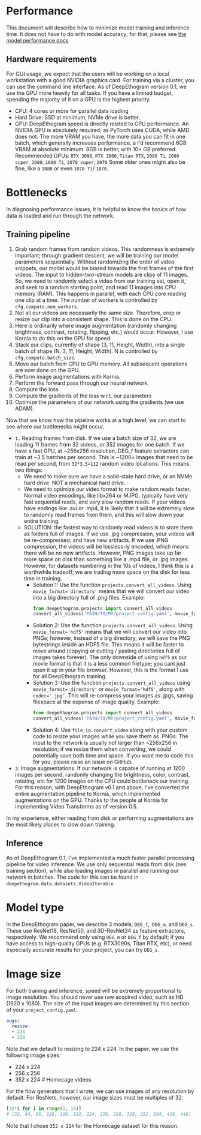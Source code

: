 # Performance

This document will describe how to minimize model training and inference time. It does not have to do with model accuracy; for that, please see [the model performance docs](model_performance.md)

## Hardware requirements
For GUI usage, we expect that the users will be working on a local workstation with a good NVIDIA graphics card. For training via a cluster, you can use the command line interface. 
As of DeepEthogram version 0.1, we use the GPU more heavily for all tasks. If you have a limited budget, spending the 
majority of it on a GPU is the highest priority. 

* CPU: 4 cores or more for parallel data loading
* Hard Drive: SSD at minimum, NVMe drive is better.
* GPU: DeepEthogram speed is directly related to GPU performance. An NVIDIA GPU is absolutely required, as PyTorch uses 
CUDA, while AMD does not. 
The more VRAM you have, the more data you can fit in one batch, which generally increases performance. a
I'd recommend 6GB VRAM at absolute minimum. 8GB is better, with 10+ GB preferred.
Recommended GPUs: `RTX 3090`, `RTX 3080`, `Titan RTX`, `2080 Ti`, `2080 super`, `2080`, `1080 Ti`, `2070 super`, `2070` 
Some older ones might also be fine, like a `1080` or even `1070 Ti`/ `1070`. 

# Bottlenecks
In diagnosing performance issues, it is helpful to know the basics of how data is loaded and run through the network. 

## Training pipeline

1. Grab random frames from random videos. This randomness is extremely important; through gradient
descent, we will be training our model parameters sequentially. Without randomizing the order of video snippets, 
our model would be biased towards the first frames of the first videos. The input to hidden-two-stream models are clips of 11 images. So, we need to randomly select a video from our training set, open it, and seek to a random starting point, and read 11 images into CPU memory (RAM). This happens in parallel, with each CPU core reading one clip at a time. The number of workers is controlled by `cfg.compute.num_workers`. 
2. Not all our videos are necessarily the same size. Therefore, crop or resize our clip into a consistent shape. This is
done on the CPU.
3. Here is ordinarily where image augmentation (randomly changing brightness, contrast, rotating, flipping, etc.) would 
occur. However, I use Kornia to do this on the GPU for speed. 
4. Stack our clips, currently of shape (3, 11, Height, Width), into a single batch of shape (N, 3, 11, Height, Width). 
N is controlled by `cfg.compute.batch_size`. 
5. Move our batch from CPU to GPU memory. All subsequent operations are now done on the GPU. 
6. Perform image augmentations with Kornia. 
7. Perform the forward pass through our neural network. 
8. Compute the loss 
9. Compute the gradients of the loss w.r.t. our parameters
10. Optimize the parameters of our network using the gradients (we use ADAM). 

Now that we know how the pipeline works at a high level, we can start to see where our bottlenecks might occur. 

* `1.` Reading frames from disk. If we use a batch size of 32, we are loading 11 frames from 32 videos, or 352 images
for one batch. If we have a fast GPU, at ~256x256 resolution, DEG_f feature extractors can train at ~3.5 batches per 
second. This is ~1200+ images that need to be read per second, from `32*3.5=112` random video locations. This means
two things: 
  * We need to make sure we have a solid-state hard drive, or an NVMe hard drive. NOT a mechanical hard drive. 
  * We need to optimize our video format to make random reads faster. Normal video encodings, like libx264 or MJPG, 
  typically have very fast sequential reads, and very slow random reads. If your videos have endings like .avi or .mp4, 
  it is likely that it will be extremely slow to randomly read frames from them, and this will slow down your entire 
  training. 
  * SOLUTION: the fastest way to randomly read videos is to store them as folders full of images. If we use .jpg 
  compression, your videos will be re-compressed, and have new artifacts. If we use .PNG compression, the videos will 
  be lossless-ly encoded, which means there will be no new artifacts. However, PNG images take up far more space on disk 
  than something like a .mp4 file, or .jpg images. However, for datasets numbering in the 10s of videos, I think this is
  a worthwhile tradeoff; we are trading more space on the disk for less time in training. 
    * Solution 1: Use the function `projects.convert_all_videos`. Using `movie_format='directory'` means that we will 
    convert our video into a big directory full of .png files. 
    Example: 
      ```python
      from deepethogram.projects import convert_all_videos
      convert_all_videos('PATH/TO/MY/project_config.yaml', movie_format='directory')
      ```
    * Solution 2: Use the function `projects.convert_all_videos`. Using `movie_format='hdf5'` means that we will 
    convert our video into PNGs; however, instead of a big directory, we will save the PNG bytestrings inside an 
    HDF5 file. This means it will be faster to move around (copying or cutting / pasting directories full of images 
    takes forever). The only downside of using `hdf5` as our movie format is that it is a less common filetype; you cant
    just open it up in your file browser. However, this is the format I use for all DeepEthogram training. 
    * Solution 3: Use the function `projects.convert_all_videos` using `movie_format='directory'` or 
    `movie_format='hdf5'`, along with `codec='.jpg'`. This will re-compress your images as .jpgs, saving filespace at
    the expense of image quality. 
    Example:
        ```python
        from deepethogram.projects import convert_all_videos
        convert_all_videos('PATH/TO/MY/project_config.yaml', movie_format='directory', codec='.jpg')
        ```
    * Solution 4: Use `file_io.convert_video` along with your custom code to resize your images while you save them as 
    .PNGs. The input to the network is usually not larger than ~256x256 in resolution; if we resize them when 
    converting, we could potentially save both time and space. If you want me to code this for you, please raise an 
    issue on GitHub. 
* `3`: Image augmentations. If our network is capable of running at 1200 images per second, randomly changing the 
brightness, color, contrast, rotating, etc for 1200 images on the CPU could bottleneck our training. For this reason,
with DeepEthogram v0.1 and above, I've converted the entire augmentation pipeline to Kornia, which implemented 
augmentations on the GPU. Thanks to the people at Kornia for implementing Video Transforms as of version 0.5.

In my experience, either reading from disk or performing augmentations are the most likely places to slow down training. 

## Inference
As of DeepEthogram 0.1, I've implemented a much faster parallel processing pipeline for video inference. We use only 
sequential reads from disk (see training section), while also loading images in parallel and running our network in 
batches. The code for this can be found in `deepethogram.data.datasets.VideoIterable`. 

# Model type
In the DeepEthogram paper, we describe 3 models; `DEG_f`,` DEG_m`, and `DEG_s`. These use ResNet18, ResNet50, and 
3D-ResNet34 as feature extractors, respectively. We recommend only using `DEG_m` or `DEG_f` by default; if you have 
access to high-quality GPUs (e.g. RTX3090s, Titan RTX, etc), or need especially accurate results for your project, you 
can try `DEG_s`. 

# Image size
For both training and inference, speed will be extremely proportional to image resolution. You should never use raw 
acquired video, such as HD (1920 x 1080). The size of the input images are determined by this section of your 
`project_config.yaml`:
```yaml
augs:
  resize:
  - 224
  - 224
```
Note that we default to resizing to 224 x 224. In the paper, we use the following image sizes:
* 224 x 224
* 256 x 256
* 352 x 224 # Homecage videos

For the flow generators that I wrote, we can use images of any resolution by default. For ResNets, however, our image 
sizes must be multiples of 32: 
```python
[32*i for i in range(1, 15)] 
# [32, 64, 96, 128, 160, 192, 224, 256, 288, 320, 352, 384, 416, 448]
```
Note that I chose `352 x 224` for the Homecage dataset for this reason. 